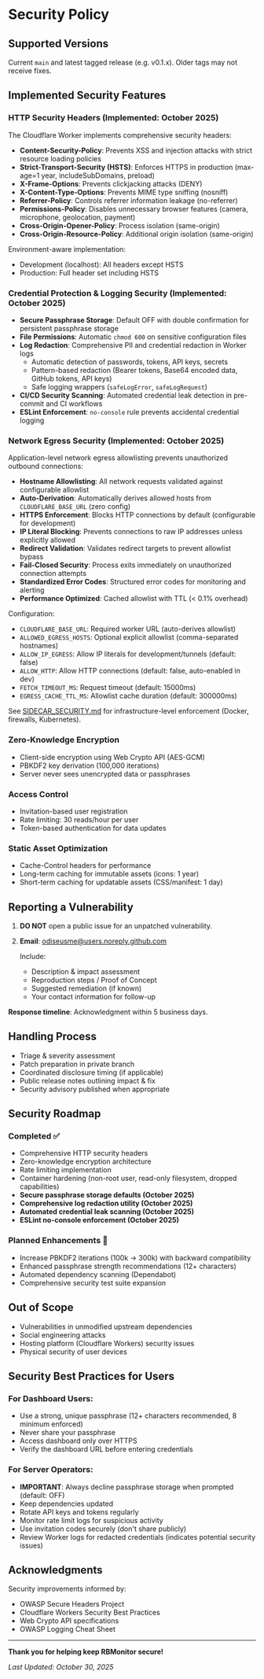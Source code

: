 # Security Policy

## Supported Versions
Current `main` and latest tagged release (e.g. v0.1.x). Older tags may not receive fixes.

## Implemented Security Features

### HTTP Security Headers (Implemented: October 2025)
The Cloudflare Worker implements comprehensive security headers:

- **Content-Security-Policy**: Prevents XSS and injection attacks with strict resource loading policies
- **Strict-Transport-Security (HSTS)**: Enforces HTTPS in production (max-age=1 year, includeSubDomains, preload)
- **X-Frame-Options**: Prevents clickjacking attacks (DENY)
- **X-Content-Type-Options**: Prevents MIME type sniffing (nosniff)
- **Referrer-Policy**: Controls referrer information leakage (no-referrer)
- **Permissions-Policy**: Disables unnecessary browser features (camera, microphone, geolocation, payment)
- **Cross-Origin-Opener-Policy**: Process isolation (same-origin)
- **Cross-Origin-Resource-Policy**: Additional origin isolation (same-origin)

Environment-aware implementation:
- Development (localhost): All headers except HSTS
- Production: Full header set including HSTS

### Credential Protection & Logging Security (Implemented: October 2025)
- **Secure Passphrase Storage**: Default OFF with double confirmation for persistent passphrase storage
- **File Permissions**: Automatic `chmod 600` on sensitive configuration files
- **Log Redaction**: Comprehensive PII and credential redaction in Worker logs
  - Automatic detection of passwords, tokens, API keys, secrets
  - Pattern-based redaction (Bearer tokens, Base64 encoded data, GitHub tokens, API keys)
  - Safe logging wrappers (`safeLogError`, `safeLogRequest`)
- **CI/CD Security Scanning**: Automated credential leak detection in pre-commit and CI workflows
- **ESLint Enforcement**: `no-console` rule prevents accidental credential logging


### Network Egress Security (Implemented: October 2025)

Application-level network egress allowlisting prevents unauthorized outbound connections:

- **Hostname Allowlisting**: All network requests validated against configurable allowlist
- **Auto-Derivation**: Automatically derives allowed hosts from `CLOUDFLARE_BASE_URL` (zero config)
- **HTTPS Enforcement**: Blocks HTTP connections by default (configurable for development)
- **IP Literal Blocking**: Prevents connections to raw IP addresses unless explicitly allowed
- **Redirect Validation**: Validates redirect targets to prevent allowlist bypass
- **Fail-Closed Security**: Process exits immediately on unauthorized connection attempts
- **Standardized Error Codes**: Structured error codes for monitoring and alerting
- **Performance Optimized**: Cached allowlist with TTL (< 0.1% overhead)

Configuration:
- `CLOUDFLARE_BASE_URL`: Required worker URL (auto-derives allowlist)
- `ALLOWED_EGRESS_HOSTS`: Optional explicit allowlist (comma-separated hostnames)
- `ALLOW_IP_EGRESS`: Allow IP literals for development/tunnels (default: false)
- `ALLOW_HTTP`: Allow HTTP connections (default: false, auto-enabled in dev)
- `FETCH_TIMEOUT_MS`: Request timeout (default: 15000ms)
- `EGRESS_CACHE_TTL_MS`: Allowlist cache duration (default: 300000ms)

See [SIDECAR_SECURITY.md](SIDECAR_SECURITY.md) for infrastructure-level enforcement (Docker, firewalls, Kubernetes).

### Zero-Knowledge Encryption
- Client-side encryption using Web Crypto API (AES-GCM)
- PBKDF2 key derivation (100,000 iterations)
- Server never sees unencrypted data or passphrases

### Access Control
- Invitation-based user registration
- Rate limiting: 30 reads/hour per user
- Token-based authentication for data updates

### Static Asset Optimization
- Cache-Control headers for performance
- Long-term caching for immutable assets (icons: 1 year)
- Short-term caching for updatable assets (CSS/manifest: 1 day)

## Reporting a Vulnerability
1. **DO NOT** open a public issue for an unpatched vulnerability.
2. **Email**: odiseusme@users.noreply.github.com
   
   Include:
   - Description & impact assessment
   - Reproduction steps / Proof of Concept
   - Suggested remediation (if known)
   - Your contact information for follow-up

**Response timeline**: Acknowledgment within 5 business days.

## Handling Process
- Triage & severity assessment
- Patch preparation in private branch
- Coordinated disclosure timing (if applicable)
- Public release notes outlining impact & fix
- Security advisory published when appropriate

## Security Roadmap

### Completed ✅
- Comprehensive HTTP security headers
- Zero-knowledge encryption architecture
- Rate limiting implementation
- Container hardening (non-root user, read-only filesystem, dropped capabilities)
- **Secure passphrase storage defaults (October 2025)**
- **Comprehensive log redaction utility (October 2025)**
- **Automated credential leak scanning (October 2025)**
- **ESLint no-console enforcement (October 2025)**

### Planned Enhancements 🔄
- Increase PBKDF2 iterations (100k → 300k) with backward compatibility
- Enhanced passphrase strength recommendations (12+ characters)
- Automated dependency scanning (Dependabot)
- Comprehensive security test suite expansion

## Out of Scope
- Vulnerabilities in unmodified upstream dependencies
- Social engineering attacks
- Hosting platform (Cloudflare Workers) security issues
- Physical security of user devices

## Security Best Practices for Users

### For Dashboard Users:
- Use a strong, unique passphrase (12+ characters recommended, 8 minimum enforced)
- Never share your passphrase
- Access dashboard only over HTTPS
- Verify the dashboard URL before entering credentials

### For Server Operators:
- **IMPORTANT**: Always decline passphrase storage when prompted (default: OFF)
- Keep dependencies updated
- Rotate API keys and tokens regularly
- Monitor rate limit logs for suspicious activity
- Use invitation codes securely (don't share publicly)
- Review Worker logs for redacted credentials (indicates potential security issues)

## Acknowledgments
Security improvements informed by:
- OWASP Secure Headers Project
- Cloudflare Workers Security Best Practices
- Web Crypto API specifications
- OWASP Logging Cheat Sheet

---

**Thank you for helping keep RBMonitor secure!**

*Last Updated: October 30, 2025*
